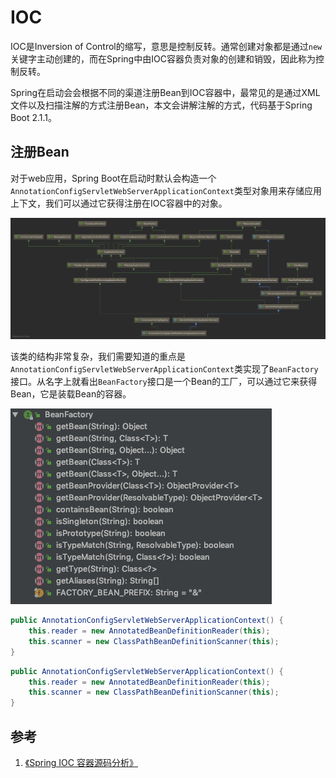 # IOC

IOC是Inversion of Control的缩写，意思是控制反转。通常创建对象都是通过`new`关键字主动创建的，而在Spring中由IOC容器负责对象的创建和销毁，因此称为控制反转。

Spring在启动会会根据不同的渠道注册Bean到IOC容器中，最常见的是通过XML文件以及扫描注解的方式注册Bean，本文会讲解注解的方式，代码基于Spring Boot 2.1.1。

## 注册Bean

对于web应用，Spring Boot在启动时默认会构造一个`AnnotationConfigServletWebServerApplicationContext`类型对象用来存储应用上下文，我们可以通过它获得注册在IOC容器中的对象。

![AnnotationConfigServletWebServerApplicationContext](resources/spring_ioc_1.png)

该类的结构非常复杂，我们需要知道的重点是`AnnotationConfigServletWebServerApplicationContext`类实现了`BeanFactory`接口。从名字上就看出`BeanFactory`接口是一个Bean的工厂，可以通过它来获得Bean，它是装载Bean的容器。

![BeanFactory](resources/spring_ioc_2.png)

```java
public AnnotationConfigServletWebServerApplicationContext() {
    this.reader = new AnnotatedBeanDefinitionReader(this);
    this.scanner = new ClassPathBeanDefinitionScanner(this);
}
```


```java
public AnnotationConfigServletWebServerApplicationContext() {
    this.reader = new AnnotatedBeanDefinitionReader(this);
    this.scanner = new ClassPathBeanDefinitionScanner(this);
}
```

## 参考

1. [《Spring IOC 容器源码分析》](https://javadoop.com/post/spring-ioc)
